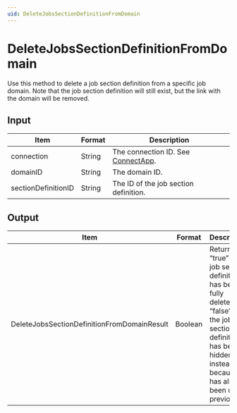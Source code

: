 ```yaml
---
uid: DeleteJobsSectionDefinitionFromDomain
---
```


# DeleteJobsSectionDefinitionFromDomain

Use this method to delete a job section definition from a specific job domain. Note that the job section definition will still exist, but the link with the domain will be removed.

<!-- Available from DataMiner 10.0.9 onwards. -->

## Input

| Item                | Format | Description                                          |
|---------------------|--------|------------------------------------------------------|
| connection          | String | The connection ID. See [ConnectApp](xref:ConnectApp). |
| domainID            | String | The domain ID.                                       |
| sectionDefinitionID | String | The ID of the job section definition.                |

## Output

| Item | Format | Description |
|--|--|--|
| DeleteJobsSectionDefinitionFromDomainResult | Boolean | Returns “true” if the job section definition has been fully deleted, or “false” if the job section definition has been hidden instead, because it has already been used previously. |
